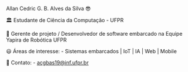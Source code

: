 Allan Cedric G. B. Alves da Silva :sunglasses:

:classical_building: Estudante de Ciência da Computação - UFPR

:honeybee: Gerente de projeto / Desenvolvedor de software embarcado na Equipe Yapira de Robótica UFPR

:smiley: Áreas de interesse:
    - Sistemas embarcados | IoT | IA | Web | Mobile

:speech_balloon: Contato:
    - acgbas19@inf.ufpr.br
